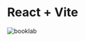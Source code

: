 # React + Vite

![booklab](https://github.com/ngotwaaron/BookLab/assets/161019463/e683f5a7-16bd-4527-a1aa-18196ec4513c)
